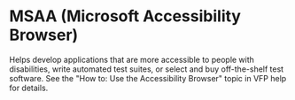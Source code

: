 # MSAA (Microsoft Accessibility Browser)

Helps develop applications that are more accessible to people with disabilities, write automated test suites, or select and buy off-the-shelf test software. See the "How to: Use the Accessibility Browser" topic in VFP help for details.